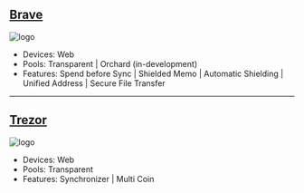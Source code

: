 ## [Brave](https://brave.com/web3-privacy/)
![logo](https://i.ibb.co/6yqMNwZ/image-2024-01-13-170934865.png "Brave")
- Devices: Web 
- Pools: Transparent | Orchard (in-development)
- Features: Spend before Sync | Shielded Memo | Automatic Shielding | Unified Address | Secure File Transfer

---

## [Trezor](https://brave.com/web3-privacy/)
![logo](https://i.ibb.co/wcD52Kk/image-2024-01-13-170332340.png "Trezor")
- Devices: Web 
- Pools: Transparent
- Features: Synchronizer | Multi Coin
